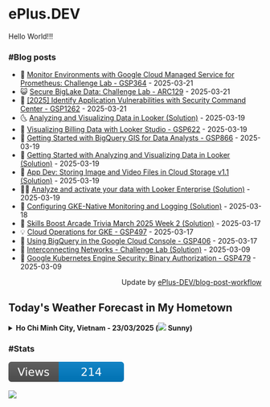 # ePlus.DEV

Hello World!!!

### #Blog posts

- 🧰 [Monitor Environments with Google Cloud Managed Service for Prometheus: Challenge Lab - GSP364](https://eplus.dev/monitor-environments-with-google-cloud-managed-service-for-prometheus-challenge-lab-gsp364) - 2025-03-21 
- 😺 [Secure BigLake Data: Challenge Lab - ARC129](https://eplus.dev/secure-biglake-data-challenge-lab-arc129) - 2025-03-21 
- 🗽 [[2025] Identify Application Vulnerabilities with Security Command Center - GSP1262](https://eplus.dev/2025-identify-application-vulnerabilities-with-security-command-center-gsp1262) - 2025-03-21 
- 🌜 [Analyzing and Visualizing Data in Looker &lpar;Solution&rpar;](https://eplus.dev/analyzing-and-visualizing-data-in-looker-solution) - 2025-03-19 
- 📝 [Visualizing Billing Data with Looker Studio - GSP622](https://eplus.dev/visualizing-billing-data-with-looker-studio-gsp622) - 2025-03-19 
- 🚀 [Getting Started with BigQuery GIS for Data Analysts - GSP866](https://eplus.dev/getting-started-with-bigquery-gis-for-data-analysts-gsp866) - 2025-03-19 
- 💼 [Getting Started with Analyzing and Visualizing Data in Looker &lpar;Solution&rpar;](https://eplus.dev/getting-started-with-analyzing-and-visualizing-data-in-looker-solution) - 2025-03-19 
- 🦣 [App Dev: Storing Image and Video Files in Cloud Storage v1.1 &lpar;Solution&rpar;](https://eplus.dev/app-dev-storing-image-and-video-files-in-cloud-storage-v11-solution) - 2025-03-19 
- 👨‍🏫 [Analyze and activate your data with Looker Enterprise &lpar;Solution&rpar;](https://eplus.dev/analyze-and-activate-your-data-with-looker-enterprise-solution) - 2025-03-19 
- 🔭 [Configuring GKE-Native Monitoring and Logging &lpar;Solution&rpar;](https://eplus.dev/configuring-gke-native-monitoring-and-logging-solution) - 2025-03-18 
- 🤡 [Skills Boost Arcade Trivia March 2025 Week 2 &lpar;Solution&rpar;](https://eplus.dev/skills-boost-arcade-trivia-march-2025-week-2-solution) - 2025-03-17 
- 💡 [Cloud Operations for GKE - GSP497](https://eplus.dev/cloud-operations-for-gke-gsp497) - 2025-03-17 
- 🦣 [Using BigQuery in the Google Cloud Console - GSP406](https://eplus.dev/using-bigquery-in-the-google-cloud-console-gsp406) - 2025-03-17 
- 💪 [Interconnecting Networks - Challenge Lab &lpar;Solution&rpar;](https://eplus.dev/interconnecting-networks-challenge-lab-solution) - 2025-03-09 
- 🤡 [Google Kubernetes Engine Security: Binary Authorization - GSP479](https://eplus.dev/google-kubernetes-engine-security-binary-authorization-gsp479) - 2025-03-09 


<div align="right">
    Update by <a target="_blank" href="https://github.com/ePlus-DEV/blog-post-workflow">ePlus-DEV/blog-post-workflow</a>
</div>


## Today's Weather Forecast in My Hometown



<details>
    <summary><b>Ho Chi Minh City, Vietnam - 23/03/2025 (<img src="https://cdn.weatherapi.com/weather/64x64/day/113.png" width="25" /> Sunny)</b>
    </summary>

    
<table>
    <tr>
        <th>Hour</th>
        <td>00:00</td><td>01:00</td><td>02:00</td><td>03:00</td><td>04:00</td><td>05:00</td><td>06:00</td><td>07:00</td><td>08:00</td><td>09:00</td><td>10:00</td><td>11:00</td><td>12:00</td><td>13:00</td><td>14:00</td><td>15:00</td><td>16:00</td><td>17:00</td><td>18:00</td><td>19:00</td><td>20:00</td><td>21:00</td><td>22:00</td><td>23:00</td>
    </tr>
    <tr>
        <th>Weather</th>
        <td><img src="https://cdn.weatherapi.com/weather/64x64/night/113.png"></img></td><td><img src="https://cdn.weatherapi.com/weather/64x64/night/113.png"></img></td><td><img src="https://cdn.weatherapi.com/weather/64x64/night/113.png"></img></td><td><img src="https://cdn.weatherapi.com/weather/64x64/night/113.png"></img></td><td><img src="https://cdn.weatherapi.com/weather/64x64/night/113.png"></img></td><td><img src="https://cdn.weatherapi.com/weather/64x64/night/113.png"></img></td><td><img src="https://cdn.weatherapi.com/weather/64x64/day/113.png"></img></td><td><img src="https://cdn.weatherapi.com/weather/64x64/day/113.png"></img></td><td><img src="https://cdn.weatherapi.com/weather/64x64/day/113.png"></img></td><td><img src="https://cdn.weatherapi.com/weather/64x64/day/113.png"></img></td><td><img src="https://cdn.weatherapi.com/weather/64x64/day/113.png"></img></td><td><img src="https://cdn.weatherapi.com/weather/64x64/day/113.png"></img></td><td><img src="https://cdn.weatherapi.com/weather/64x64/day/113.png"></img></td><td><img src="https://cdn.weatherapi.com/weather/64x64/day/116.png"></img></td><td><img src="https://cdn.weatherapi.com/weather/64x64/day/113.png"></img></td><td><img src="https://cdn.weatherapi.com/weather/64x64/day/113.png"></img></td><td><img src="https://cdn.weatherapi.com/weather/64x64/day/113.png"></img></td><td><img src="https://cdn.weatherapi.com/weather/64x64/day/113.png"></img></td><td><img src="https://cdn.weatherapi.com/weather/64x64/day/113.png"></img></td><td><img src="https://cdn.weatherapi.com/weather/64x64/night/113.png"></img></td><td><img src="https://cdn.weatherapi.com/weather/64x64/night/113.png"></img></td><td><img src="https://cdn.weatherapi.com/weather/64x64/night/113.png"></img></td><td><img src="https://cdn.weatherapi.com/weather/64x64/night/113.png"></img></td><td><img src="https://cdn.weatherapi.com/weather/64x64/night/113.png"></img></td>
    </tr>
    <tr>
        <th>Condition</th>
        <td width="200px">Clear </td><td width="200px">Clear</td><td width="200px">Clear </td><td width="200px">Clear </td><td width="200px">Clear </td><td width="200px">Clear </td><td width="200px">Sunny</td><td width="200px">Sunny</td><td width="200px">Sunny</td><td width="200px">Sunny</td><td width="200px">Sunny</td><td width="200px">Sunny</td><td width="200px">Sunny</td><td width="200px">Partly Cloudy </td><td width="200px">Sunny</td><td width="200px">Sunny</td><td width="200px">Sunny</td><td width="200px">Sunny</td><td width="200px">Sunny</td><td width="200px">Clear </td><td width="200px">Clear </td><td width="200px">Clear </td><td width="200px">Clear </td><td width="200px">Clear </td>
    </tr>
    <tr>
        <th>Temperature</th>
        <td>26.2 °C</td><td>27.1 °C</td><td>25.9 °C</td><td>25.6 °C</td><td>25.3 °C</td><td>25 °C</td><td>24.6 °C</td><td>25.9 °C</td><td>27.7 °C</td><td>29.7 °C</td><td>31.8 °C</td><td>33.8 °C</td><td>35.5 °C</td><td>36.3 °C</td><td>36.9 °C</td><td>36.4 °C</td><td>33.5 °C</td><td>31 °C</td><td>28.6 °C</td><td>27.1 °C</td><td>26.4 °C</td><td>26.3 °C</td><td>25.9 °C</td><td>25.6 °C</td>
    </tr>
    <tr>
        <th>Wind</th>
        <td>5 kph</td><td>3.6 kph</td><td>1.1 kph</td><td>1.8 kph</td><td>0.7 kph</td><td>4 kph</td><td>5.4 kph</td><td>7.9 kph</td><td>10.1 kph</td><td>10.4 kph</td><td>9.4 kph</td><td>7.6 kph</td><td>6.1 kph</td><td>6.5 kph</td><td>6.8 kph</td><td>13 kph</td><td>23.8 kph</td><td>25.2 kph</td><td>22 kph</td><td>21.6 kph</td><td>20.9 kph</td><td>18.7 kph</td><td>14.8 kph</td><td>11.2 kph</td>
    </tr>
</table>


<div align="right">
    Updated at: 2025-03-22T18:44:06Z - by <a target="_blank"
        href="https://github.com/ePlus-DEV/weather-forecast">ePlus-DEV/weather-forecast</a>
</div>
</details>


### #Stats

[![Image of counter](https://github.com/ePlus-DEV/view-counter/blob/main/svg/685088620/badge.svg)](https://github.com/ePlus-DEV/view-counter/blob/main/readme/685088620/week.md)

![](https://komarev.com/ghpvc/?username=ePlus-DEV&style=for-the-badge)
